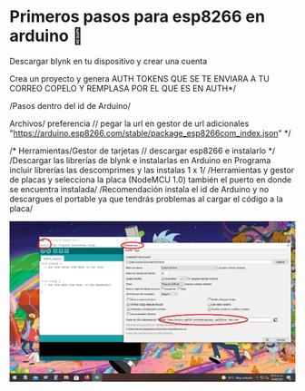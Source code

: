 # Primeros pasos para esp8266 en arduino 🚀

Descargar blynk en tu dispositivo y crear una cuenta

Crea un proyecto y genera AUTH TOKENS QUE SE TE ENVIARA A TU CORREO COPELO Y REMPLASA POR EL QUE ES EN AUTH*/

/Pasos dentro del id de Arduino/

Archivos/ preferencia
// pegar la url en gestor de url adicionales "https://arduino.esp8266.com/stable/package_esp8266com_index.json" */

/* Herramientas/Gestor de tarjetas // descargar esp8266 e instalarlo */
/Descargar las librerías de blynk e instalarlas en Arduino en Programa incluir librerías las descomprimes y las instalas 1 x 1/
/Herramientas y gestor de placas y selecciona la placa (NodeMCU 1.0) también el puerto en donde se encuentra instalada/
/Recomendación instala el id de Arduino y no descargues el portable ya que tendrás problemas al cargar el código a la placa/


 <p align="center"><img src="https://github.com/Ghost68b/Proyecto-de-domotica-esp8266/blob/589a44bd6e3f32bf9433b06f679ca1773b011f30/Imagenes/Agregar%20url1.png"/></p> 


